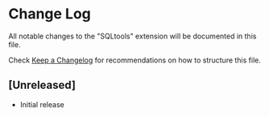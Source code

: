 # Change Log

All notable changes to the "SQLtools" extension will be documented in this file.

Check [Keep a Changelog](http://keepachangelog.com/) for recommendations on how to structure this file.

## [Unreleased]

- Initial release